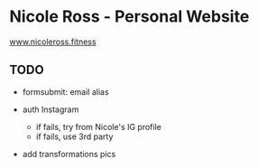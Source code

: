 # Nicole Ross - Personal Website

www.nicoleross.fitness

## TODO

- formsubmit: email alias

- auth Instagram

  - if fails, try from Nicole's IG profile
  - if fails, use 3rd party

- add transformations pics
